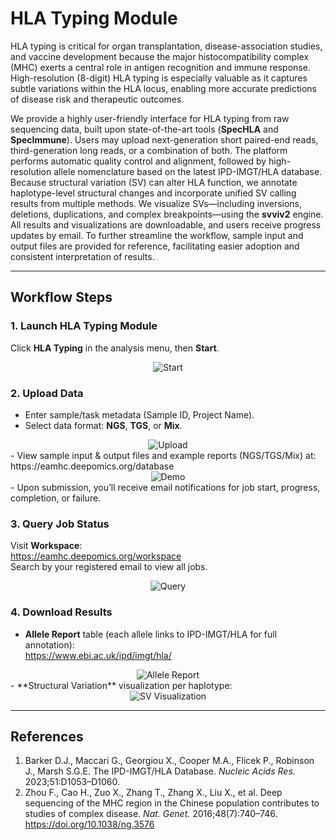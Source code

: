 # HLA Typing Module

HLA typing is critical for organ transplantation, disease-association studies, and vaccine development because the major histocompatibility complex (MHC) exerts a central role in antigen recognition and immune response. High-resolution (8-digit) HLA typing is especially valuable as it captures subtle variations within the HLA locus, enabling more accurate predictions of disease risk and therapeutic outcomes.

We provide a highly user-friendly interface for HLA typing from raw sequencing data, built upon state-of-the-art tools (**SpecHLA** and **SpecImmune**). Users may upload next-generation short paired-end reads, third-generation long reads, or a combination of both. The platform performs automatic quality control and alignment, followed by high-resolution allele nomenclature based on the latest IPD-IMGT/HLA database. Because structural variation (SV) can alter HLA function, we annotate haplotype-level structural changes and incorporate unified SV calling results from multiple methods. We visualize SVs—including inversions, deletions, duplications, and complex breakpoints—using the **svviv2** engine. All results and visualizations are downloadable, and users receive progress updates by email. To further streamline the workflow, sample input and output files are provided for reference, facilitating easier adoption and consistent interpretation of results.

---

## Workflow Steps

### 1. Launch HLA Typing Module  
Click **HLA Typing** in the analysis menu, then **Start**.  
<div align="center">
  <img src="/figs/typing/start.png" alt="Start">
</div>

### 2. Upload Data  
- Enter sample/task metadata (Sample ID, Project Name).  
- Select data format: **NGS**, **TGS**, or **Mix**.  
<div align="center">
  <img src="/figs/typing/upload.png" alt="Upload">
</div>  
- View sample input & output files and example reports (NGS/TGS/Mix) at:  
  https://eamhc.deepomics.org/database  
<div align="center">
  <img src="/figs/typing/demo_data.png" alt="Demo">
</div>  
- Upon submission, you’ll receive email notifications for job start, progress, completion, or failure.

### 3. Query Job Status  
Visit **Workspace**:  
https://eamhc.deepomics.org/workspace  
Search by your registered email to view all jobs.  
<div align="center">
  <img src="/figs/typing/query.png" alt="Query">
</div>

### 4. Download Results  
- **Allele Report** table (each allele links to IPD-IMGT/HLA for full annotation):  
  https://www.ebi.ac.uk/ipd/imgt/hla/  
<div align="center">
  <img src="/figs/typing/typing_table.png" alt="Allele Report">
</div>  
- **Structural Variation** visualization per haplotype:  
<div align="center">
  <img src="/figs/typing/sv_demo.png" alt="SV Visualization">
</div>

---

## References

1. Barker D.J., Maccari G., Georgiou X., Cooper M.A., Flicek P., Robinson J., Marsh S.G.E. The IPD-IMGT/HLA Database. *Nucleic Acids Res.* 2023;51:D1053–D1060.  
2. Zhou F., Cao H., Zuo X., Zhang T., Zhang X., Liu X., et al. Deep sequencing of the MHC region in the Chinese population contributes to studies of complex disease. *Nat. Genet.* 2016;48(7):740–746. https://doi.org/10.1038/ng.3576